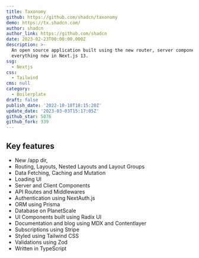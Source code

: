 ```yaml
---
title: Taxonomy
github: https://github.com/shadcn/taxonomy
demo: https://tx.shadcn.com/
author: shadcn
author_link: https://github.com/shadcn
date: 2023-02-23T00:00:00.000Z
description: >-
  An open source application built using the new router, server components and
  everything new in Next.js 13.
ssg:
  - Nextjs
css:
  - Tailwind
cms: null
category:
  - Boilerplate
draft: false
publish_date: '2022-10-18T18:15:20Z'
update_date: '2023-03-03T15:17:05Z'
github_star: 5076
github_fork: 339
---
```


## Key features

- New /app dir,
- Routing, Layouts, Nested Layouts and Layout Groups
- Data Fetching, Caching and Mutation
- Loading UI
- Server and Client Components
- API Routes and Middlewares
- Authentication using NextAuth.js
- ORM using Prisma
- Database on PlanetScale
- UI Components built using Radix UI
- Documentation and blog using MDX and Contentlayer
- Subscriptions using Stripe
- Styled using Tailwind CSS
- Validations using Zod
- Written in TypeScript
